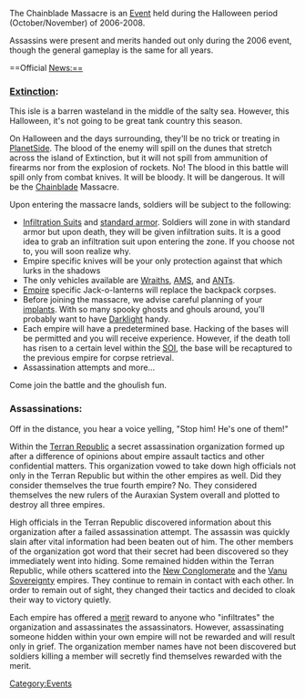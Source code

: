 The Chainblade Massacre is an [Event](Event.md) held during the
Halloween period (October/November) of 2006-2008.

Assassins were present and merits handed out only during the 2006 event,
though the general gameplay is the same for all years.

==Official <News:==>

### [Extinction](Oshur.md#Extinction):

This isle is a barren wasteland in the middle of the salty sea. However,
this Halloween, it's not going to be great tank country this season.

On Halloween and the days surrounding, they'll be no trick or treating
in [PlanetSide](PlanetSide.md). The blood of the enemy will
spill on the dunes that stretch across the island of Extinction, but it
will not spill from ammunition of firearms nor from the explosion of
rockets. No! The blood in this battle will spill only from combat
knives. It will be bloody. It will be dangerous. It will be the
[Chainblade](Chainblade.md) Massacre.

Upon entering the massacre lands, soldiers will be subject to the
following:

- [Infiltration Suits](Infiltration_Suit.md) and [standard
  armor](Standard_Exo-Suit.md). Soldiers will zone in with
  standard armor but upon death, they will be given infiltration
  suits. It is a good idea to grab an infiltration suit upon entering
  the zone. If you choose not to, you will soon realize why.
- Empire specific knives will be your only protection against that
  which lurks in the shadows
- The only vehicles available are [Wraiths](Wraith.md),
  [AMS](Advanced_Mobile_Station.md), and [ANTs](Advanced_Nanite_Transport.md).
- [Empire](Empire.md) specific Jack-o-lanterns will replace
  the backpack corpses.
- Before joining the massacre, we advise careful planning of your
  [implants](Implants.md). With so many spooky ghosts and
  ghouls around, you'll probably want to have
  [Darklight](Darklight.md) handy.
- Each empire will have a predetermined base. Hacking of the bases
  will be permitted and you will receive experience. However, if the
  death toll has risen to a certain level within the
  [SOI](Sphere_of_Influence.md), the base will be recaptured to the previous
  empire for corpse retrieval.
- Assassination attempts and more…

Come join the battle and the ghoulish fun.

### Assassinations:

Off in the distance, you hear a voice yelling, "Stop him! He's one of
them!"

Within the [Terran Republic](Terran_Republic.md) a secret
assassination organization formed up after a difference of opinions
about empire assault tactics and other confidential matters. This
organization vowed to take down high officials not only in the Terran
Republic but within the other empires as well. Did they consider
themselves the true fourth empire? No. They considered themselves the
new rulers of the Auraxian System overall and plotted to destroy all
three empires.

High officials in the Terran Republic discovered information about this
organization after a failed assassination attempt. The assassin was
quickly slain after vital information had been beaten out of him. The
other members of the organization got word that their secret had been
discovered so they immediately went into hiding. Some remained hidden
within the Terran Republic, while others scattered into the [New
Conglomerate](New_Conglomerate.md) and the [Vanu
Sovereignty](Vanu_Sovereignty.md) empires. They continue to
remain in contact with each other. In order to remain out of sight, they
changed their tactics and decided to cloak their way to victory quietly.

Each empire has offered a [merit](Merit_Commendations.md) reward
to anyone who "infiltrates" the organization and assassinates the
assassinators. However, assassinating someone hidden within your own
empire will not be rewarded and will result only in grief. The
organization member names have not been discovered but soldiers killing
a member will secretly find themselves rewarded with the merit.

[Category:Events](Category:Events.md)
